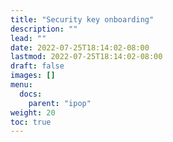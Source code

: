 ```yaml
---
title: "Security key onboarding"
description: ""
lead: ""
date: 2022-07-25T18:14:02-08:00
lastmod: 2022-07-25T18:14:02-08:00
draft: false
images: []
menu:
  docs:
    parent: "ipop"
weight: 20
toc: true
---
```

